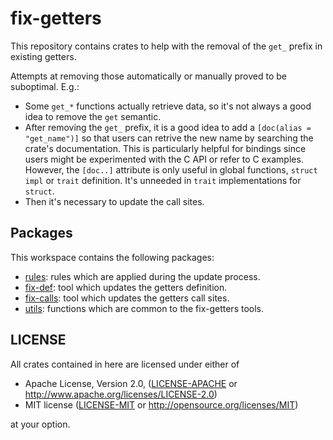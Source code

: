 # fix-getters

This repository contains crates to help with the removal of the `get_` prefix
in existing getters.

Attempts at removing those automatically or manually proved to be suboptimal.
E.g.:

- Some `get_*` functions actually retrieve data, so it's not always a good idea
  to remove the `get` semantic.
- After removing the `get_` prefix, it is a good idea to add a
  `[doc(alias = "get_name")]` so that users can retrive the new name by
  searching the crate's documentation. This is particularly helpful for bindings
  since users might be experimented with the C API or refer to C examples.
  However, the `[doc..]` attribute is only useful in global functions,
  `struct` `impl` or `trait` definition. It's unneeded in `trait` implementations
  for `struct`.
- Then it's necessary to update the call sites.

## Packages

This workspace contains the following packages:

- [rules](rules/README.md): rules which are applied during the update process.
- [fix-def](fix-def/README.md): tool which updates the getters definition.
- [fix-calls](fix-calls/README.md): tool which updates the getters call sites.
- [utils](utils/README.md): functions which are common to the fix-getters tools.

## LICENSE

All crates contained in here are licensed under either of

 * Apache License, Version 2.0, ([LICENSE-APACHE](LICENSE-APACHE) or
   http://www.apache.org/licenses/LICENSE-2.0)
 * MIT license ([LICENSE-MIT](LICENSE-MIT) or
   http://opensource.org/licenses/MIT)

at your option.
